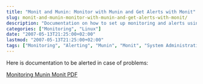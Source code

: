 ```yaml
---
title: "Monit and Munin: Monitor with Munin and Get Alerts with Monit"
slug: monit-and-munin-monitor-with-munin-and-get-alerts-with-monit/
description: "Documentation on how to set up monitoring and alerts using Munin and Monit."
categories: ["Monitoring", "Linux"]
date: "2007-05-13T21:25:00+02:00"
lastmod: "2007-05-13T21:25:00+02:00"
tags: ["Monitoring", "Alerting", "Munin", "Monit", "System Administration"]
---
```


Here is documentation to be alerted in case of problems:

[Monitoring Munin Monit PDF](../../../static/pdf/monitoring_munin_monit.pdf)
